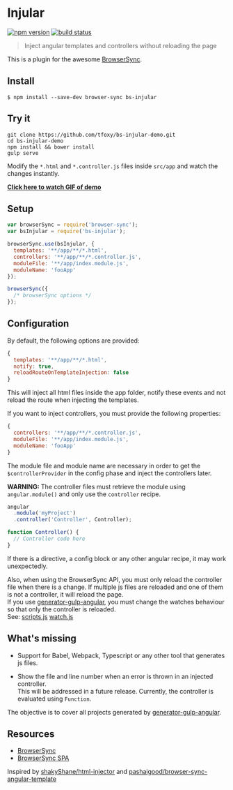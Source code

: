 # Injular

[![npm version](http://img.shields.io/npm/v/bs-injular.svg)](https://npmjs.org/package/bs-injular)
[![build status](https://img.shields.io/travis/tfoxy/bs-injular.svg)](https://travis-ci.org/tfoxy/bs-injular)

> Inject angular templates and controllers without reloading the page

This is a plugin for the awesome [BrowserSync](https://browsersync.io).


## Install

```shell
$ npm install --save-dev browser-sync bs-injular
```


## Try it

```shell
git clone https://github.com/tfoxy/bs-injular-demo.git
cd bs-injular-demo
npm install && bower install
gulp serve
```

Modify the `*.html` and `*.controller.js` files inside `src/app`
and watch the changes instantly.

**[Click here to watch GIF of demo](https://raw.githubusercontent.com/tfoxy/tfoxy.github.io/master/img/bs-injular.gif)**


## Setup

```js
var browserSync = require('browser-sync');
var bsInjular = require('bs-injular');

browserSync.use(bsInjular, {
  templates: '**/app/**/*.html',
  controllers: '**/app/**/*.controller.js',
  moduleFile: '**/app/index.module.js',
  moduleName: 'fooApp'
});

browserSync({
  /* browserSync options */
});
```


## Configuration

By default, the following options are provided:

```js
{
  templates: '**/app/**/*.html',
  notify: true,
  reloadRouteOnTemplateInjection: false
}
```

This will inject all html files inside the app folder, 
notify these events and not reload the route when injecting the templates.

If you want to inject controllers, you must provide the following properties:

```js
{
  controllers: '**/app/**/*.controller.js',
  moduleFile: '**/app/index.module.js',
  moduleName: 'fooApp'
}
```

The module file and module name are necessary in order to get the `$controllerProvider`
in the config phase and inject the controllers later.

**WARNING:** The controller files must retrieve the module using `angular.module()`
and only use the `controller` recipe.

```js
angular
  .module('myProject')
  .controller('Controller', Controller);

function Controller() {
  // Controller code here
}
```

If there is a directive, a config block or any other angular recipe, it may work unexpectedly.


Also, when using the BrowserSync API, you must only reload the controller file when there is a change.
If multiple js files are reloaded and one of them is not a controller, it will reload the page.  
If you use 
[generator-gulp-angular](https://github.com/Swiip/generator-gulp-angular),
you must change the watches behaviour so that only the controller is reloaded.  
See:
[scripts.js](https://github.com/tfoxy/bs-injular-demo/blob/master/gulp/scripts.js)
[watch.js](https://github.com/tfoxy/bs-injular-demo/blob/master/gulp/watch.js)


## What's missing

* Support for Babel, Webpack, Typescript or any other tool that generates js files.

* Show the file and line number when an error is thrown in an injected controller.  
  This will be addressed in a future release.
  Currently, the controller is evaluated using `Function`.

The objective is to cover all projects generated by
[generator-gulp-angular](https://github.com/Swiip/generator-gulp-angular).


## Resources

* [BrowserSync](https://github.com/shakyShane/browser-sync)
* [BrowserSync SPA](https://github.com/shakyShane/browser-sync-spa)

Inspired by
[shakyShane/html-injector](https://github.com/shakyShane/html-injector)
and
[pashaigood/browser-sync-angular-template](https://github.com/pashaigood/browser-sync-angular-template)
